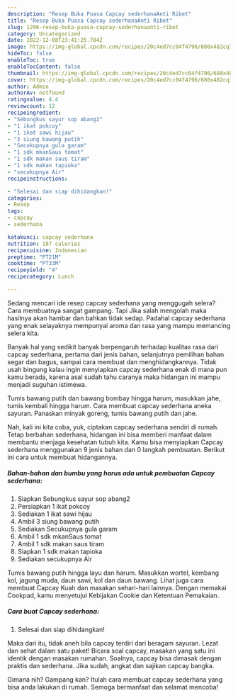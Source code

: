 ```yaml
---
description: "Resep Buka Puasa Capcay sederhanaAnti Ribet"
title: "Resep Buka Puasa Capcay sederhanaAnti Ribet"
slug: 1296-resep-buka-puasa-capcay-sederhanaanti-ribet
category: Uncategorized
date: 2022-12-08T23:41:25.784Z
image: https://img-global.cpcdn.com/recipes/20c4ed7cc04f4796/680x482cq70/capcay-sederhana-foto-resep-utama.jpg
hideToc: false
enableToc: true
enableTocContent: false
thumbnail: https://img-global.cpcdn.com/recipes/20c4ed7cc04f4796/680x482cq70/capcay-sederhana-foto-resep-utama.jpg
cover: https://img-global.cpcdn.com/recipes/20c4ed7cc04f4796/680x482cq70/capcay-sederhana-foto-resep-utama.jpg
author: Admin
authorAv: notfound
ratingvalue: 4.4
reviewcount: 12
recipeingredient:
- "Sebungkus sayur sop abang2"
- "1 ikat pokcoy"
- "1 ikat sawi hijau"
- "3 siung bawang putih"
- "Secukupnya gula garam"
- "1 sdk mkanSaus tomat"
- "1 sdk makan saus tiram"
- "1 sdk makan tapioka"
- "secukupnya Air"
recipeinstructions:

- "Selesai dan siap dihidangkan!"
categories:
- Resep
tags:
- capcay
- sederhana

katakunci: capcay sederhana 
nutrition: 187 calories
recipecuisine: Indonesian
preptime: "PT21M"
cooktime: "PT33M"
recipeyield: "4"
recipecategory: Lunch

---
```



Sedang mencari ide resep capcay sederhana yang menggugah selera? Cara membuatnya sangat gampang. Tapi Jika salah mengolah maka hasilnya akan hambar dan bahkan tidak sedap. Padahal capcay sederhana yang enak selayaknya mempunyai aroma dan rasa yang mampu memancing selera kita.


Banyak hal yang sedikit banyak berpengaruh terhadap kualitas rasa dari capcay sederhana, pertama dari jenis bahan, selanjutnya pemilihan bahan segar dan bagus, sampai cara membuat dan menghidangkannya. Tidak usah bingung kalau ingin menyiapkan capcay sederhana enak di mana pun kamu berada, karena asal sudah tahu caranya maka hidangan ini mampu menjadi suguhan istimewa.

Tumis bawang putih dan bawang bombay hingga harum, masukkan jahe, tumis kembali hingga harum. Cara membuat capcay sederhana aneka sayuran. Panaskan minyak goreng, tumis bawang putih dan jahe.


Nah, kali ini kita coba, yuk, ciptakan capcay sederhana sendiri di rumah. Tetap berbahan sederhana, hidangan ini bisa memberi manfaat dalam membantu menjaga kesehatan tubuh kita. Kamu bisa menyiapkan Capcay sederhana menggunakan 9 jenis bahan dan 0 langkah pembuatan. Berikut ini cara untuk membuat hidangannya.

<!--inarticleads1-->

##### Bahan-bahan dan bumbu yang harus ada untuk pembuatan Capcay sederhana:

1. Siapkan Sebungkus sayur sop abang2
1. Persiapkan 1 ikat pokcoy
1. Sediakan 1 ikat sawi hijau
1. Ambil 3 siung bawang putih
1. Sediakan Secukupnya gula garam
1. Ambil 1 sdk mkanSaus tomat
1. Ambil 1 sdk makan saus tiram
1. Siapkan 1 sdk makan tapioka
1. Sediakan secukupnya Air


Tumis bawang putih hingga layu dan harum. Masukkan wortel, kembang kol, jagung muda, daun sawi, kol dan daun bawang. Lihat juga cara membuat Capcay Kuah dan masakan sehari-hari lainnya. Dengan memakai Cookpad, kamu menyetujui Kebijakan Cookie dan Ketentuan Pemakaian. 

<!--inarticleads2-->

##### Cara buat Capcay sederhana:


1. Selesai dan siap dihidangkan!

Maka dari itu, tidak aneh bila capcay terdiri dari beragam sayuran. Lezat dan sehat dalam satu paket! Bicara soal capcay, masakan yang satu ini identik dengan masakan rumahan. Soalnya, capcay bisa dimasak dengan praktis dan sederhana. Jika sudah, angkat dan sajikan capcay bangka. 

Gimana nih? Gampang kan? Itulah cara membuat capcay sederhana yang bisa anda lakukan di rumah. Semoga bermanfaat dan selamat mencoba!
